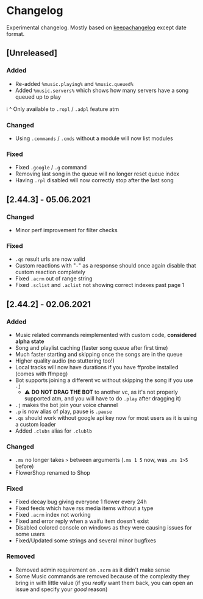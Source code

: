 ﻿# Changelog

Experimental changelog. Mostly based on [keepachangelog](https://keepachangelog.com/en/1.0.0/) except date format.

## [Unreleased]

### Added

- Re-added `%music.playing%` and `%music.queued%`
- Added `%music.servers%` which shows how many servers have a song queued up to play

ℹ️ ^ Only available to `.ropl` / `.adpl` feature atm

### Changed

- Using `.commands` / `.cmds` without a module will now list modules

### Fixed

- Fixed `.google` / `.g` command
- Removing last song in the queue will no longer reset queue index
- Having `.rpl` disabled will now correctly stop after the last song

## [2.44.3] - 05.06.2021

### Changed

- Minor perf improvement for filter checks

### Fixed

- `.qs` result urls are now valid
- Custom reactions with "`-`" as a response should once again disable that custom reaction completely
- Fixed `.acrm` out of range string
- Fixed `.sclist` and `.aclist` not showing correct indexes past page 1

## [2.44.2] - 02.06.2021

### Added

- Music related commands reimplemented with custom code, **considered alpha state**
- Song and playlist caching (faster song queue after first time)
- Much faster starting and skipping once the songs are in the queue
- Higher quality audio (no stuttering too!)
- Local tracks will now have durations if you have ffprobe installed (comes with ffmpeg)
- Bot supports joining a different vc without skipping the song if you use `.j`
  - ⚠️ **DO NOT DRAG THE BOT** to another vc, as it's not properly supported atm, and you will have to do `.play` after dragging it)
- `.j` makes the bot join your voice channel
- `.p` is now alias of play, pause is `.pause`
- `.qs` should work without google api key now for most users as it is using a custom loader
- Added `.clubs` alias for `.clublb`

### Changed

- `.ms` no longer takes `>` between arguments (`.ms 1 5` now, was `.ms 1>5` before)
- FlowerShop renamed to Shop

### Fixed

- Fixed decay bug giving everyone 1 flower every 24h
- Fixed feeds which have rss media items without a type
- Fixed `.acrm` index not working
- Fixed and error reply when a waifu item doesn't exist
- Disabled colored console on windows as they were causing issues for some users
- Fixed/Updated some strings and several minor bugfixes

### Removed

- Removed admin requirement on `.scrm` as it didn't make sense
- Some Music commands are removed because of the complexity they bring in with little value (if you *really* want them back, you can open an issue and specify your *good* reason)